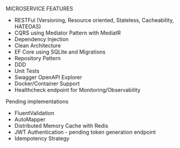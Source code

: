 MICROSERVICE FEATURES

- RESTFul (Versioning, Resource oriented, Stateless, Cacheability, HATEOAS)
- CQRS using Mediator Pattern with MediatR
- Dependency Injection
- Clean Architecture
- EF Core using SQLite and Migrations
- Repository Pattern
- DDD
- Unit Tests
- Swagger OpenAPI Explorer
- Docker/Container Support
- Healthcheck endpoint for Monitoring/Observability

Pending implementations
- FluentValidation
- AutoMapper
- Distributed Memory Cache with Redis
- JWT Authentication - pending token generation endpoint
- Idempotency Strategy
